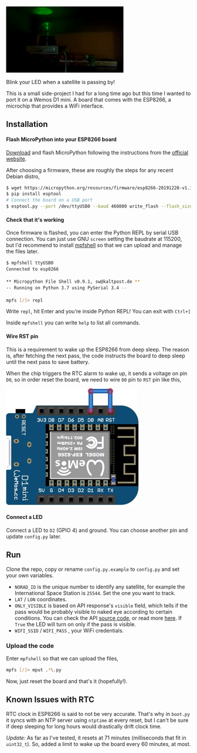 ![demo](assets/demo.gif)

Blink your LED when a satellite is passing by!

This is a small side-project I had for a long time ago but this time I wanted to port it on a Wemos D1 mini. A board that comes with the ESP8266, a microchip that provides a WiFi interface.

## Installation

#### Flash MicroPython into your ESP8266 board
[Download](https://micropython.org/download/esp8266/) and flash MicroPython following the instructions from the [official website](http://docs.micropython.org/en/latest/esp8266/tutorial/intro.html#intro).

After choosing a firmware, these are roughly the steps for any recent Debian distro,
```bash
$ wget https://micropython.org/resources/firmware/esp8266-20191220-v1.12.bin
$ pip install esptool
# Connect the board on a USB port
$ esptool.py --port /dev/ttyUSB0 --baud 460800 write_flash --flash_size=detect 0 esp8266-20191220-v1.12.bin
```

#### Check that it's working
Once firmware is flashed, you can enter the Python REPL by serial USB connection. You can just use GNU `screen` setting the baudrate at 115200, but I'd recommend to install [mpfshell](https://github.com/wendlers/mpfshell) so that we can upload and manage the files later.

```bash
$ mpfshell ttyUSB0
Connected to esp8266

** Micropython File Shell v0.9.1, sw@kaltpost.de ** 
-- Running on Python 3.7 using PySerial 3.4 --

mpfs [/]> repl
```

Write `repl`, hit Enter and you're inside Python REPL! You can exit with `Ctrl+]`

Inside `mpfshell` you can write `help` to list all commands.

#### Wire RST pin
This is a requirement to wake up the ESP8266 from deep sleep. The reason is, after fetching the next pass, the code instructs the board to deep sleep until the next pass to save battery. 

When the chip triggers the RTC alarm to wake up, it sends a voltage on pin `D0`, so in order reset the board, we need to wire `D0` pin to `RST` pin like this,

![Deepsleep Reset Wiring](assets/rst-wire.png)

#### Connect a LED
Connect a LED to `D2` (GPIO 4) and ground. You can choose another pin and update `config.py` later.

## Run
Clone the repo, copy or rename `config.py.example` to `config.py` and set your own variables.

- `NORAD_ID` is the unique number to identify any satellite, for example the International Space Station is `25544`. Set the one you want to track.
- `LAT` / `LON` coordinates.
- `ONLY_VISIBLE` is based on API response's `visible` field, which tells if the pass would be probably visible to naked eye according to certain conditions. You can check the API [source code](https://github.com/redraw/satellite-passes-api), or read more [here](https://www.heavens-above.com/faq.aspx). If `True` the LED will turn on only if the pass is visible.
- `WIFI_SSID` / `WIFI_PASS` , your WiFi credentials.

### Upload the code
Enter `mpfshell` so that we can upload the files,

```bash
mpfs [/]> mput .*\.py
```

Now, just reset the board and that's it (hopefully!).

## Known Issues with RTC
RTC clock in ESP8266 is said to not be very accurate. That's why in `boot.py` it syncs with an NTP server using `ntptime` at every reset, but I can't be sure if deep sleeping for long hours would drastically drift clock time.

*Update:* As far as I've tested, it resets at 71 minutes (milliseconds that fit in `uint32_t`). So, added a limit to wake up the board every 60 minutes, at most.
